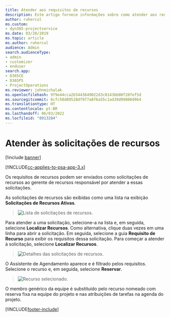 ```yaml
---
title: Atender aos requisitos de recursos
description: Este artigo fornece informações sobre como atender aos requisitos de recursos.
author: ruhercul
ms.custom:
- dyn365-projectservice
ms.date: 03/28/2019
ms.topic: article
ms.author: ruhercul
audience: Admin
search.audienceType:
- admin
- customizer
- enduser
search.app:
- D365CE
- D365PS
- ProjectOperations
ms.reviewer: johnmichalak
ms.openlocfilehash: 9f9e44cca2b5443649022d3c0143bb08f28fef5d
ms.sourcegitcommit: 6cfc50d89528df977a8f6a55c1ad39d99800d9b4
ms.translationtype: HT
ms.contentlocale: pt-BR
ms.lasthandoff: 06/03/2022
ms.locfileid: "8913284"
---
```

# <a name="fulfilling-resource-requests"></a>Atender às solicitações de recursos

[!include [banner](../includes/psa-now-project-operations.md)]

[!INCLUDE[cc-applies-to-psa-app-3.x](../includes/cc-applies-to-psa-app-3x.md)]

Os requisitos de recursos podem ser enviados como solicitações de recursos ao gerente de recursos responsável por atender a essas solicitações.

As solicitações de recursos são exibidas como uma lista na exibição **Solicitações de Recursos Ativas**.

> ![Lista de solicitações de recursos.](media/Resource-Management-image59.png)

Para atender a uma solicitação, selecione-a na lista e, em seguida, selecione **Localizar Recursos**. Como alternativa, clique duas vezes em uma linha para abrir a solicitação. Em seguida, selecione a guia **Requisito de Recurso** para exibir os requisitos dessa solicitação. Para começar a atender à solicitação, selecione **Localizar Recursos**.

> ![Detalhes das solicitações de recursos.](media/Resource-Management-image60.png)

O Assistente de Agendamento aparece e é filtrado pelos requisitos. Selecione o recurso e, em seguida, selecione **Reservar**.

> ![Recurso selecionado.](media/Resource-Management-image61.png)

O membro genérico da equipe é substituído pelo recurso nomeado com reserva fixa na equipe do projeto e nas atribuições de tarefas na agenda do projeto.


[!INCLUDE[footer-include](../includes/footer-banner.md)]
